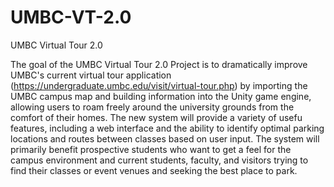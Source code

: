 # UMBC-VT-2.0
UMBC Virtual Tour 2.0

The goal of the UMBC Virtual Tour 2.0 Project is to dramatically improve UMBC's current virtual tour application (https://undergraduate.umbc.edu/visit/virtual-tour.php) by importing the UMBC campus map and building information into the Unity game engine, allowing users to roam freely around the university grounds from the comfort of their homes. The new system will provide a variety of usefu features, including a web interface and the ability to identify optimal parking locations and routes between classes based on user input. The system will primarily benefit prospective students who want to get a feel for the campus environment and current students, faculty, and visitors trying to find their classes or event venues and seeking the best place to park.